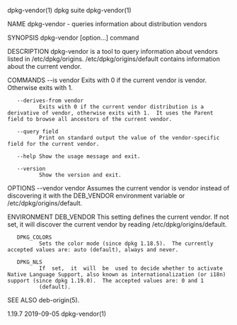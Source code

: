 dpkg-vendor(1)                                                                                    dpkg suite                                                                                   dpkg-vendor(1)

NAME
       dpkg-vendor - queries information about distribution vendors

SYNOPSIS
       dpkg-vendor [option...] command

DESCRIPTION
       dpkg-vendor is a tool to query information about vendors listed in /etc/dpkg/origins. /etc/dpkg/origins/default contains information about the current vendor.

COMMANDS
       --is vendor
              Exits with 0 if the current vendor is vendor. Otherwise exits with 1.

       --derives-from vendor
              Exits with 0 if the current vendor distribution is a derivative of vendor, otherwise exits with 1.  It uses the Parent field to browse all ancestors of the current vendor.

       --query field
              Print on standard output the value of the vendor-specific field for the current vendor.

       --help Show the usage message and exit.

       --version
              Show the version and exit.

OPTIONS
       --vendor vendor
              Assumes the current vendor is vendor instead of discovering it with the DEB_VENDOR environment variable or /etc/dpkg/origins/default.

ENVIRONMENT
       DEB_VENDOR
              This setting defines the current vendor. If not set, it will discover the current vendor by reading /etc/dpkg/origins/default.

       DPKG_COLORS
              Sets the color mode (since dpkg 1.18.5).  The currently accepted values are: auto (default), always and never.

       DPKG_NLS
              If  set,  it  will  be  used to decide whether to activate Native Language Support, also known as internationalization (or i18n) support (since dpkg 1.19.0).  The accepted values are: 0 and 1
              (default).

SEE ALSO
       deb-origin(5).

1.19.7                                                                                            2019-09-05                                                                                   dpkg-vendor(1)
